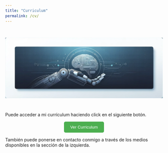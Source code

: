 ```yaml
---
title: "Curriculum"
permalink: /cv/
---
```


<div style="display: flex; justify-content: center;">
  <img src="../assets/images/bannerCV.webp" alt="banner" style="width: 100%; height: auto; margin: 30px;">
</div>

Puede acceder a mi currículum haciendo click en el siguiente botón.
<div style="text-align: center;">
    <button style="padding: 10px 20px; background-color: #4CAF50; color: white; border: none; border-radius: 5px; cursor: pointer;" onclick="window.open('../assets/documents/cv.pdf', 'PDFViewer', 'width=auto,height=auto,toolbar=no,scrollbars=yes');">Ver Curriculum</button>
  <br>
</div>

También puede ponerse en contacto conmigo a través de los medios disponibles en la sección de la izquierda.
